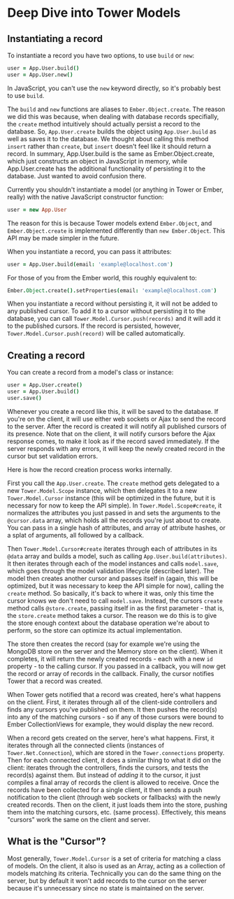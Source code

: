 # Deep Dive into Tower Models

## Instantiating a record

To instantiate a record you have two options, to use `build` or `new`:

``` coffeescript
user = App.User.build()
user = App.User.new()
```

In JavaScript, you can't use the `new` keyword directly, so it's probably best to use `build`.

The `build` and `new` functions are aliases to `Ember.Object.create`.  The reason we did this was because, when dealing with database records specifially, the `create` method intuitively should actually persist a record to the database.  So, `App.User.create` builds the object using `App.User.build` as well as saves it to the database.  We thought about calling this method `insert` rather than `create`, but `insert` doesn't feel like it should return a record.  In summary, App.User.build is the same as Ember.Object.create, which just constructs an object in JavaScript in memory, while App.User.create has the additional functionality of persisting it to the database.  Just wanted to avoid confusion there.

Currently you shouldn't instantiate a model (or anything in Tower or Ember, really) with the native JavaScript constructor function:

``` coffeescript
user = new App.User
```

The reason for this is because Tower models extend `Ember.Object`, and `Ember.Object.create` is implemented differently than `new Ember.Object`.  This API may be made simpler in the future.

When you instantiate a record, you can pass it attributes:

``` coffeescript
user = App.User.build(email: 'example@localhost.com')
```

For those of you from the Ember world, this roughly equivalent to:

``` coffeescript
Ember.Object.create().setProperties(email: 'example@localhost.com')
```

When you instantiate a record without persisting it, it will not be added to any published cursor.  To add it to a cursor without persisting it to the database, you can call `Tower.Model.Cursor.push(records)` and it will add it to the published cursors.  If the record is persisted, however, `Tower.Model.Cursor.push(record)` will be called automatically.

## Creating a record

You can create a record from a model's class or instance:

``` coffeescript
user = App.User.create()
user = App.User.build()
user.save()
```

Whenever you create a record like this, it will be saved to the database.  If you're on the client, it will use either web sockets or Ajax to send the record to the server.  After the record is created it will notify all published cursors of its presence.  Note that on the client, it will notify cursors before the Ajax response comes, to make it look as if the record saved immediately.  If the server responds with any errors, it will keep the newly created record in the cursor but set validation errors.

Here is how the record creation process works internally.

First you call the `App.User.create`.  The `create` method gets delegated to a new `Tower.Model.Scope` instance, which then delegates it to a new `Tower.Model.Cursor` instance (this will be optimized in the future, but it is necessary for now to keep the API simple).  In `Tower.Model.Scope#create`, it normalizes the attributes you just passed in and sets the arguments to the `@cursor.data` array, which holds all the records you're just about to create. You can pass in a single hash of attributes, and array of attribute hashes, or a splat of arguments, all followed by a callback.

Then `Tower.Model.Cursor#create` iterates through each of attributes in its `@data` array and builds a model, such as calling `App.User.build(attributes)`.  It then iterates through each of the model instances and calls `model.save`, which goes through the model validation lifecycle (described later).  The model then creates another cursor and passes itself in (again, this will be optimized, but it was necessary to keep the API simple for now), calling the `create` method.  So basically, it's back to where it was, only this time the cursor knows we don't need to call `model.save`.  Instead, the cursors `create` method calls `@store.create`, passing itself in as the first parameter - that is, the `store.create` method takes a cursor.  The reason we do this is to give the store enough context about the database operation we're about to perform, so the store can optimize its actual implementation.

The store then creates the record (say for example we're using the MongoDB store on the server and the Memory store on the client).  When it completes, it will return the newly created records - each with a new `id` property - to the calling cursor.  If you passed in a callback, you will now get the record or array of records in the callback.  Finally, the cursor notifies Tower that a record was created.

When Tower gets notified that a record was created, here's what happens on the client.  First, it iterates through all of the client-side controllers and finds any cursors you've published on them.  It then pushes the record(s) into any of the matching cursors - so if any of those cursors were bound to Ember CollectionViews for example, they would display the new record.

When a record gets created on the server, here's what happens.  First, it iterates through all the connected clients (instances of `Tower.Net.Connection`), which are stored in the `Tower.connections` property.  Then for each connected client, it does a similar thing to what it did on the client: iterates through the controllers, finds the cursors, and tests the record(s) against them.  But instead of _adding_ it to the cursor, it just compiles a final array of records the client is allowed to receive.  Once the records have been collected for a single client, it then sends a push notification to the client (through web sockets or fallbacks) with the newly created records.  Then on the client, it just loads them into the store, pushing them into the matching cursors, etc. (same process).  Effectively, this means "cursors" work the same on the client and server.

## What is the "Cursor"?

Most generally, `Tower.Model.Cursor` is a set of criteria for matching a class of models.  On the client, it also is used as an Array, acting as a collection of models matching its criteria.  Technically you can do the same thing on the server, but by default it won't add records to the cursor on the server because it's unnecessary since no state is maintained on the server.